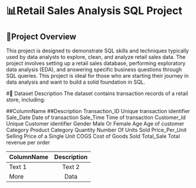  

# 📊Retail Sales Analysis SQL Project

## 🚀Project Overview


This project is designed to demonstrate SQL skills and techniques typically used by data analysts to explore, clean, and analyze retail sales data. The project involves setting up a retail sales database, performing exploratory data analysis (EDA), and answering specific business questions through SQL queries. This project is ideal for those who are starting their journey in data analysis and want to build a solid foundation in SQL.

#📂 Dataset Description
The dataset contains transaction records of a retail store, including:

##ColumnName	          ##Description
  Transaction_ID	        Unique transaction identifier
  Sale_Date	             Date of transaction
  Sale_Time	             Time of transaction
  Customer_Id	           Unique Customer identifier
  Gender	                Male Or Female
  Age                    Age of customer
  Category               Product Category
  Quantity               Number Of Units Sold
  Price_Per_Unit         Selling Price of a Single Unit
  COGS                   Cost of Goods Sold
  Total_Sale	            Total revenue per order

  | ColumnName | Description |
|:----------|:-----------:|
| Text 1    | Text 2      | 
| More      | Data        | 

